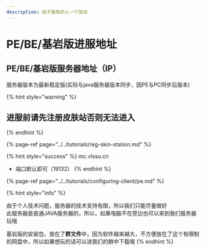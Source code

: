 ```yaml
---
description: 给不看版的人一个简洁
---
```


# PE/BE/基岩版进服地址

## PE/BE/基岩版服务器地址（IP）

服务器版本为最新稳定版\(实际与java服务器版本同步，因PE与PC同步后版本\)

{% hint style="warning" %}
## 进服前请先注册皮肤站否则无法进入
{% endhint %}

{% page-ref page="../../tutorials/reg-skin-station.md" %}

{% hint style="success" %}
mc.vlssu.cn

* 端口默认即可（19132）
{% endhint %}

{% page-ref page="../../tutorials/configuring-client/pe.md" %}

{% hint style="info" %}


由于个人技术问题，服务器的技术支持有限，所以我们只能尽量做好  
此服务器是直通JAVA服务器的，所以，如果电脑不在旁边也可以来到我们服务器玩哦

基岩版的安装包，放在了**群文件**中，因为软件越来越大，不方便放在了这个有限制的网盘中，所以如果想玩的话可以进我们的群中下载哦
{% endhint %}


